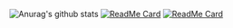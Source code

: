 ![Anurag's github stats](https://github-readme-stats.vercel.app/api?username=Daniele1209&show_icons=true&theme=tokyonight)
[![ReadMe Card](https://github-readme-stats.vercel.app/api/pin/?username=Daniele1209&repo=Machine-Learning-Playground)](https://github.com/anuraghazra/github-readme-stats)
[![ReadMe Card](https://github-readme-stats.vercel.app/api/pin/?username=Daniele1209&repo=COVID-19-chart-app-using-Qt)](https://github.com/anuraghazra/github-readme-stats)
